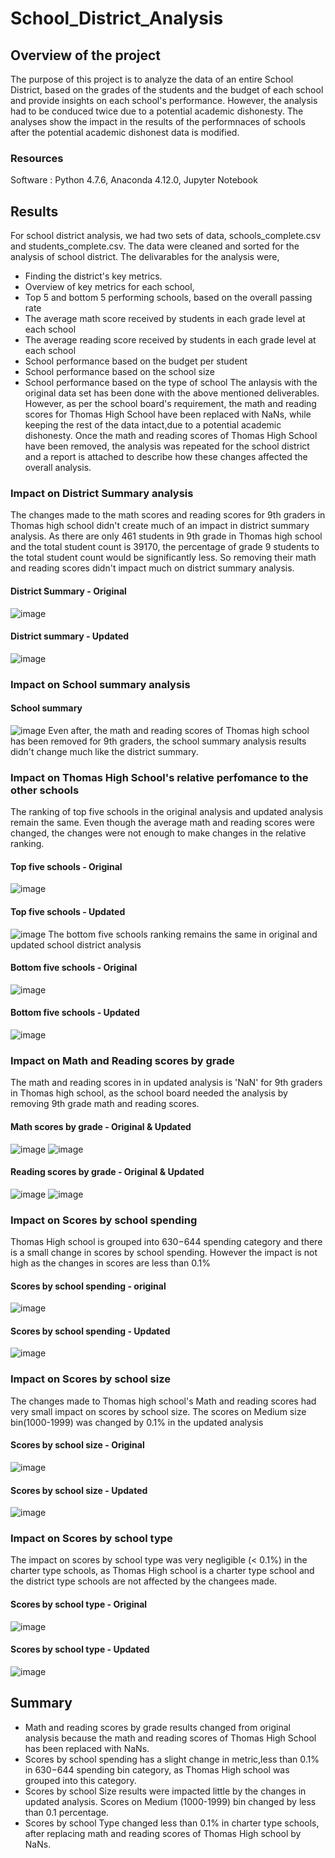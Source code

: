 # School_District_Analysis

## Overview of the project
The purpose of this project is to analyze the data of an entire School District, based on the grades of the students and the budget of each school and provide insights  on each school's performance. However, the analysis had to be conduced twice due to a potential academic dishonesty. The analyses show the impact in the results of the performnaces of schools after the potential academic dishonest data is modified.
### Resources
Software : Python 4.7.6, Anaconda 4.12.0, Jupyter Notebook

## Results
For school district analysis, we had two sets of data, schools_complete.csv and students_complete.csv. The data were cleaned and sorted for the analysis of school district. The delivarables for the analysis were, 
* Finding the district's key metrics. 
* Overview of key metrics for each school,
* Top 5 and bottom 5 performing schools, based on the overall passing rate
* The average math score received by students in each grade level at each school
* The average reading score received by students in each grade level at each school
* School performance based on the budget per student
* School performance based on the school size 
* School performance based on the type of school
The anlaysis with the original data set has been done with the above mentioned deliverables. However, as per the school board's requirement, the math and reading scores for Thomas High School have been replaced with NaNs, while keeping the rest of the data intact,due to a potential academic dishonesty. Once the math and reading scores of Thomas High School have been removed, the analysis was repeated for the school district and a report is attached to describe how these changes affected the overall analysis.

### Impact on District Summary analysis
The changes made to the math scores and reading scores for 9th graders in Thomas high school didn't create much of an impact in district summary analysis. As there are only 461 students in 9th grade in Thomas high school and the total student count is 39170, the percentage of grade 9 students to the total student count would be significantly less. So removing their math and reading scores didn't impact much on district summary analysis. 
#### District Summary - Original
![image](https://user-images.githubusercontent.com/108298416/180651736-2783204a-c363-4045-b753-c1642a1a474c.png)
#### District summary - Updated
![image](https://user-images.githubusercontent.com/108298416/180651811-c39f121b-63a5-42d1-bead-9957cee428d4.png)

### Impact  on School summary analysis
#### School summary
![image](https://user-images.githubusercontent.com/108298416/180653806-b2c13f9a-dd8c-4eee-bdee-aa62d1ae6f84.png)
Even after, the math and reading scores of Thomas high school has been removed for 9th graders, the school summary analysis results didn't change much like the district summary. 
### Impact on Thomas High School's relative perfomance to the other schools
The ranking of top five schools in the original analysis and updated analysis remain the same. Even though the average math and reading scores were changed, the changes were not enough to make changes in the relative ranking.
#### Top five schools - Original
![image](https://user-images.githubusercontent.com/108298416/180654952-34279f60-9678-43b7-8cdf-7e398c8bde68.png)
#### Top five schools - Updated
![image](https://user-images.githubusercontent.com/108298416/180654992-a4407b2a-b22c-4032-b607-d94378ad5dbb.png)
The bottom five schools ranking remains the same in original and updated school district analysis
#### Bottom five schools - Original
![image](https://user-images.githubusercontent.com/108298416/180655599-fda85df3-065e-4633-93fd-5d20858450b7.png)
#### Bottom five schools - Updated
![image](https://user-images.githubusercontent.com/108298416/180655694-702cae78-b05f-4db3-8a69-bb1dad073506.png)

### Impact on Math and Reading scores by grade
The math and reading scores in in updated analysis is 'NaN' for 9th graders in Thomas high school, as the school board needed the analysis by removing 9th grade math and reading scores.
#### Math scores by grade - Original & Updated
![image](https://user-images.githubusercontent.com/108298416/180656796-79457ce1-7a58-4749-90f7-60a93204fad5.png) ![image](https://user-images.githubusercontent.com/108298416/180656819-c3edcdbe-cd93-4cbc-8817-78c00951fab8.png)
#### Reading scores by grade - Original & Updated
![image](https://user-images.githubusercontent.com/108298416/180656837-8a976c4c-bef8-4c2c-a44b-3f5a584b7787.png) ![image](https://user-images.githubusercontent.com/108298416/180656864-2f87f45f-7623-441b-adf6-9ae2a8ed4a96.png)

### Impact on Scores by school spending
Thomas High school is grouped into $630-$644 spending category and there is a small change in scores by school spending. However the impact is not high as the changes in scores are less than 0.1%
#### Scores by school spending - original
![image](https://user-images.githubusercontent.com/108298416/180658012-d23836c4-109f-4ac6-8a75-e25a9e6914e7.png)
#### Scores by school spending - Updated
![image](https://user-images.githubusercontent.com/108298416/180657898-ad8e493c-76b9-463c-8904-d2b5074bef39.png)

### Impact on Scores by school size
The changes made to Thomas high school's Math and reading scores had very small impact on scores by school size. The scores on Medium size bin(1000-1999) was changed by 0.1% in the updated analysis
#### Scores by school size - Original
![image](https://user-images.githubusercontent.com/108298416/180657998-45f768df-9e1d-435b-8f73-1bc00931960a.png)
#### Scores by school size - Updated
![image](https://user-images.githubusercontent.com/108298416/180657929-fc89c446-26e9-41ea-aaad-642b833a73de.png)

### Impact on Scores by school type
The impact on scores by school type was very negligible (< 0.1%) in the charter type schools, as Thomas High school is a charter type school and the district type schools are not affected by the changees made.
#### Scores by school type - Original
![image](https://user-images.githubusercontent.com/108298416/180657971-252ea0ab-6abc-4922-afbe-c8f958395c85.png)
#### Scores by school type - Updated
![image](https://user-images.githubusercontent.com/108298416/180657947-ca49b513-eb10-416d-93f5-5cfcf15523cd.png)

## Summary
* Math and reading scores by grade results changed from original analysis because the math and reading scores of Thomas High School has been replaced with NaNs.
* Scores by school spending has a slight change in metric,less than 0.1% in $630 -$644 spending bin category, as Thomas High school was grouped into this category.
* Scores by school Size results were impacted little by the changes in updated analysis. Scores on Medium (1000-1999) bin  changed  by less than 0.1 percentage.
* Scores by school Type changed less than 0.1% in charter type schools, after replacing math and reading scores of Thomas High school by NaNs.












